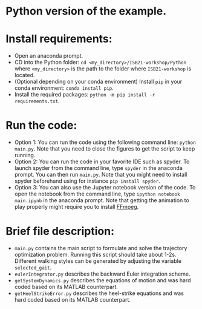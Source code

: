 Python version of the example.
==============================

# Install requirements:
- Open an anaconda prompt.
- CD into the Python folder: `cd <my_directory>/ISB21-workshop/Python` where `<my_directory>` is the path to the folder where `ISB21-workshop` is located.
- (Optional depending on your conda environment) Install `pip` in your conda environment: `conda install pip`.
- Install the required packages: `python -m pip install -r requirements.txt`.

# Run the code:
- Option 1: You can run the code using the following command line: `python main.py`. Note that you need to close the figures to get the script to keep running.
- Option 2: You can run the code in your favorite IDE such as spyder. To launch spyder from the command line, type `spyder` in the anaconda prompt. You can then run `main.py`. Note that you might need to install spyder beforehand using for instance `pip install spyder`.
- Option 3: You can also use the Jupyter notebook version of the code. To open the notebook from the command line, type  `ipython notebook main.ipynb` in the anaconda prompt. Note that getting the animation to play properly might require you to install [FFmpeg](https://www.ffmpeg.org/). 

# Brief file description:
- `main.py` contains the main script to formulate and solve the trajectory optimization problem. Running this script should take about 1-2s. Different walking styles can be generated by adjusting the variable `selected_gait`.
- `eulerIntegrator.py` describes the backward Euler integration scheme.
- `getSystemDynamics.py` describes the equations of motion and was hard coded based on its MATLAB counterpart.
- `getHeelStrikeError.py` describes the heel-strike equations and was hard coded based on its MATLAB counterpart.
